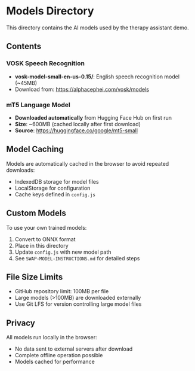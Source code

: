 # Models Directory

This directory contains the AI models used by the therapy assistant demo.

## Contents

### VOSK Speech Recognition
- **vosk-model-small-en-us-0.15/**: English speech recognition model (~45MB)
- Download from: https://alphacephei.com/vosk/models

### mT5 Language Model
- **Downloaded automatically** from Hugging Face Hub on first run
- **Size**: ~600MB (cached locally after first download)
- **Source**: https://huggingface.co/google/mt5-small

## Model Caching

Models are automatically cached in the browser to avoid repeated downloads:
- IndexedDB storage for model files
- LocalStorage for configuration
- Cache keys defined in `config.js`

## Custom Models

To use your own trained models:
1. Convert to ONNX format
2. Place in this directory
3. Update `config.js` with new model path
4. See `SWAP-MODEL-INSTRUCTIONS.md` for detailed steps

## File Size Limits

- GitHub repository limit: 100MB per file
- Large models (>100MB) are downloaded externally
- Use Git LFS for version controlling large model files

## Privacy

All models run locally in the browser:
- No data sent to external servers after download
- Complete offline operation possible
- Models cached for performance
